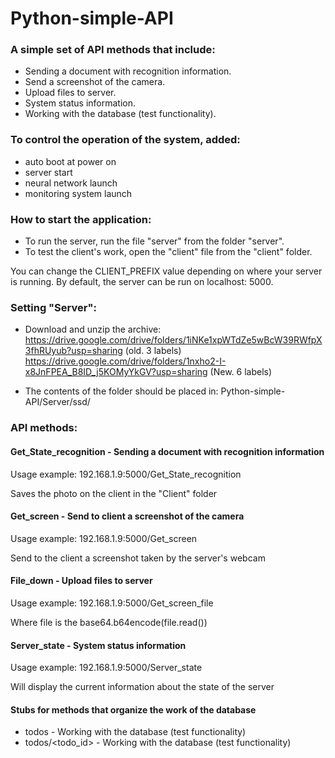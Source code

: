 # Python-simple-API
### A simple set of API methods that include:

+ Sending a document with recognition information.
+ Send a screenshot of the camera.
+ Upload files to server.
+ System status information.
+ Working with the database (test functionality).

### To control the operation of the system, added:
+ auto boot at power on
+ server start
+ neural network launch
+ monitoring system launch

### How to start the application:
+ To run the server, run the file "server" from the folder "server".
+ To test the client's work, open the "client" file from the "client" folder.

You can change the CLIENT_PREFIX value depending on where your server is running. By default, the server can be run on localhost: 5000.

### Setting "Server":
+ Download and unzip the archive:
https://drive.google.com/drive/folders/1iNKe1xpWTdZe5wBcW39RWfpX3fhRUyub?usp=sharing (old. 3 labels)
https://drive.google.com/drive/folders/1nxho2-I-x8JnFPEA_B8ID_j5KOMyYkGV?usp=sharing (New. 6 labels)

+ The contents of the folder should be placed in: Python-simple-API/Server/ssd/

### API methods:
#### Get_State_recognition -  Sending a document with recognition information

Usage example: 
192.168.1.9:5000/Get_State_recognition

Saves the photo on the client in the "Client" folder

#### Get_screen - Send to client a screenshot of the camera

Usage example: 
192.168.1.9:5000/Get_screen

Send to the client a screenshot taken by the server's webcam

#### File_down - Upload files to server

Usage example: 
192.168.1.9:5000/Get_screen_file

Where file is the base64.b64encode(file.read())
 
#### Server_state - System status information

Usage example: 
192.168.1.9:5000/Server_state

Will display the current information about the state of the server

#### Stubs for methods that organize the work of the database
+ todos - Working with the database (test functionality)
+ todos/<todo_id> - Working with the database (test functionality)



